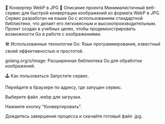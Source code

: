🚀 Конвертер WebP в JPG
📝 Описание проекта
Минималистичный веб-сервис для быстрой конвертации изображений из формата WebP в JPG. Сервис разработан на языке Go с использованием стандартной библиотеки, что делает его легковесным и высокопроизводительным. Проект создан в учебных целях, чтобы продемонстрировать возможности Go в работе с изображениями.

🛠️ Использованные технологии
Go: Язык программирования, известный своей эффективностью и простотой.

golang.org/x/image: Расширенная библиотека Go для обработки изображений.

🕹️ Как пользоваться
Запустите сервис.

Перейдите в браузере по адресу, где запущен сервис.

Выберите файл .webp для загрузки.

Нажмите кнопку "Конвертировать".

Дождитесь завершения процесса и скачайте готовый файл .jpg.
